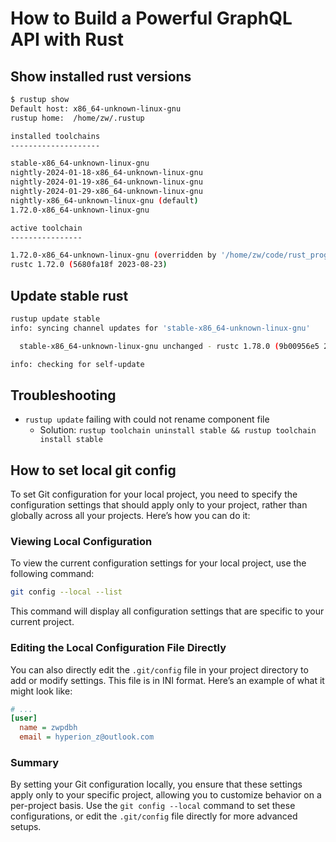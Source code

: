 # How to Build a Powerful GraphQL API with Rust

## Show installed rust versions

```sh
$ rustup show
Default host: x86_64-unknown-linux-gnu
rustup home:  /home/zw/.rustup

installed toolchains
--------------------

stable-x86_64-unknown-linux-gnu
nightly-2024-01-18-x86_64-unknown-linux-gnu
nightly-2024-01-19-x86_64-unknown-linux-gnu
nightly-2024-01-29-x86_64-unknown-linux-gnu
nightly-x86_64-unknown-linux-gnu (default)
1.72.0-x86_64-unknown-linux-gnu

active toolchain
----------------

1.72.0-x86_64-unknown-linux-gnu (overridden by '/home/zw/code/rust_programming/axum-graphql/rust-toolchain.toml')
rustc 1.72.0 (5680fa18f 2023-08-23)
```

## Update stable rust

```sh 
rustup update stable
info: syncing channel updates for 'stable-x86_64-unknown-linux-gnu'

  stable-x86_64-unknown-linux-gnu unchanged - rustc 1.78.0 (9b00956e5 2024-04-29)

info: checking for self-update
```

## Troubleshooting 

- `rustup update` failing with could not rename component file
  - Solution: `rustup toolchain uninstall stable && rustup toolchain install stable`


## How to set local git config 

To set Git configuration for your local project, you need to specify the configuration settings that should apply only to your project, rather than globally across all your projects. Here’s how you can do it:

### Viewing Local Configuration

To view the current configuration settings for your local project, use the following command:
```sh
git config --local --list
```

This command will display all configuration settings that are specific to your current project.

### Editing the Local Configuration File Directly

You can also directly edit the `.git/config` file in your project directory to add or modify settings. This file is in INI format. Here’s an example of what it might look like:

```ini
# ...
[user]
  name = zwpdbh
  email = hyperion_z@outlook.com
```

### Summary

By setting your Git configuration locally, you ensure that these settings apply only to your specific project, allowing you to customize behavior on a per-project basis. Use the `git config --local` command to set these configurations, or edit the `.git/config` file directly for more advanced setups.